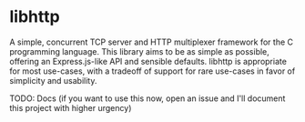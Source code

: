 # libhttp

A simple, concurrent TCP server and HTTP multiplexer framework for the C programming language.
This library aims to be as simple as possible, offering an Express.js-like API and sensible defaults. libhttp is appropriate for most use-cases, with a tradeoff of support for rare use-cases in favor of simplicity and usability.

TODO: Docs (if you want to use this now, open an issue and I'll document this project with higher urgency)
